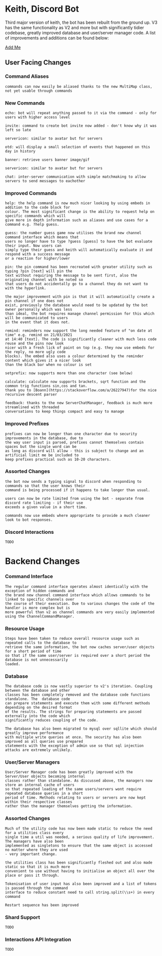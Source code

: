 # Keith, Discord Bot

Third major version of keith, the bot has been rebuilt from the ground up. V3 has the same functionality as V2 and more
but with significantly tidier codebase, greatly improved database and user/server manager code. A list of improvements
and additions can be found below: 

[Add Me](https://discord.com/oauth2/authorize?client_id=624702573064224803&scope=bot&permissions=8)
## User Facing Changes

### Command Aliases
    commands can now easily be aliased thanks to the new MultiMap class, not yet usable through commands

### New Commands
    echo: bot will repeat anything passed to it via the command - only for users with higher access level

    invite: command to create bot invite now added - don't know why it was left so late

    servericon: similar to avatar but for servers

    otd: will display a small selection of events that happened on this day in history

    banner: retrieve users banner image/gif

    servericon: similar to avatar but for servers

    chat: inter-server communication with simple matchmaking to allow servers to send messages to eachother 
    
    
### Improved Commands

    help: the help command is now much nicer looking by using embeds in addition to the code block for
    colour. The most significant change is the ability to request help on specific commands which will
    give more in depth information such as aliases and use cases for a command e.g. ?help guess. 
    
    guess: the number guess game now utilises the brand new channel command interface which means that 
    users no longer have to type ?guess [guess] to have the bot evaluate their input. Now users can 
    simply type their guess and keith will automatically evaluate it and respond with a success message
    or a reaction for higher/lower

    pin: the pin command has been recreated with greater utility such as typing ?pin [text] will pin the
    text without requiring the message to be sent first, also the originating channel with be noted so 
    that users do not accidentally go to a channel they do not want to with the hyperlink. 

    the major improvement with pin is that it will automatically create a pin channel if one does not 
    exist, previously the database would need to be updated by the bot owner personally which was less
    than ideal, the bot requires manage channel permission for this which will be communicated to users
    in the event that it does not. 

    remind: reminders now support the long needed feature of "on date at time" e.g. remind on 21/03/2021
    at 14:40 [text]. The code is significantly cleaner with much less code reuse and the pins now look
    nicer with a fresh lick of paint on top (e.g. they now use embeds for the reply, no more ugly code 
    blocks). The embed also uses a colour determined by the reminder content which gives it a nicer look
    than the black bar when no colour is set

    setprefix: now supports more than one character (see below)

    calculate: calculate now supports brackets, sqrt function and the common trig functions sin,cos and tan. 
    thank you to [Boann](https://stackoverflow.com/a/26227947)for the nice recursive descent parser

    feedback: thanks to the new ServerChatManager, feedback is much more streamlined with threaded
    conversations to keep things compact and easy to manage

### Improved Prefixes
    prefixes can now be longer than one character due to security improvements in the database, due to 
    the way user input is parsed, prefixes cannot themselves contain spaces but the single word can be
    as long as discord will allow - this is subject to change and an artificial limit me be included to
    keep prefixes practical such as 10-20 characters. 

### Assorted Changes
    the bot now sends a typing signal to discord when responding to commands so that the user knows their
    command is being processed if it happens to take longer than usual. 

    users can now be rate limited from using the bot - separate from discord rate limiting - if their use 
    exceeds a given value in a short time.

    commands now use embeds where appropriate to provide a much cleaner look to bot responses. 

### Discord Interactions
    TODO

# Backend Changes

### Command Interface
    The regular command interface operates almost identically with the exception of hidden commands and 
    the brand new channel command interface which allows commands to be linked to specific channels over
    the course of their execution. Due to various changes the code of the handler is more complex but is 
    more powerful than v2 as channel commands are very easily implemented using the ChannelCommandManager.

### Resource Usage
    Steps have been taken to reduce overall resource usage such as repeated calls to the database to 
    retrieve the same information, the bot now caches server/user objects for a short period of time
    so that if the same user/server is required over a short period the database is not unnecessarily
    loaded.

### Database
    The database code is now vastly superior to v2's iteration. Coupling between the database and other
    classes has been completely removed and the database code functions standalone. The  database code 
    can prepare statements and execute them with some different methods depending on the desired format 
    of the results. The strings for preparing statements are passed externally into the code which 
    significantly reduces coupling of the code. 

    The database has also been migrated to mysql over sqllite which should greatly improve performance 
    with multiple write queries at once. The security has also been improved as all queries use prepared 
    statements with the exception of admin use so that sql injection attacks are extremely unlikely. 

### User/Server Managers
    User/Server Manager code has been greatly improved with the Server/User objects becoming internal
    classes rather than standalone. As discussed above, the managers now store an internal cache of users
    so that repeated loading of the same users/servers wont require repeated database queries in a short 
    period of time. Methods relating to users or servers are now kept within their respective classes
    rather than the manager themselves getting the information.

### Assorted Changes
    Much of the utility code has now been made static to reduce the need for a utilities class every
    single time a util was needed, a serious quality of life improvement. The managers have also been 
    implemented as singletons to ensure that the same object is accessed no matter where they are used
    - very important change. 

    the utilities class has been significantly fleshed out and also made static so that it is much more
    convenient to use without having to initialise an object all over the place or pass it through.

    Tokenisation of user input has also been improved and a list of tokens is passed through the command 
    interface to reduce constant need to call string.split(\\s+) in every command

    Restart sequence has been improved

### Shard Support
    TODO 

### Interactions API Integration
    TODO 

